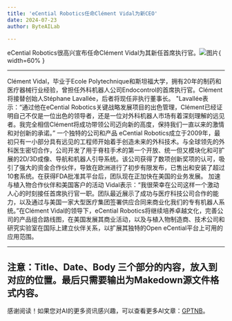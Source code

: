 ```yaml
---
title: 'eCential Robotics任命Clément Vidal为新CEO'
date: 2024-07-23
author: ByteAILab

---
```


eCential Robotics很高兴宣布任命Clément Vidal为其新任首席执行官。![图片](https://ai-techpark.com/wp-content/uploads/2024/07/eCential-960x540.jpg){ width=60% }

---
Clément Vidal，毕业于Ecole Polytechnique和斯坦福大学，拥有20年的制药和医疗器械行业经验，曾担任外科机器人公司Endocontrol的首席执行官。Clément将接替创始人Stéphane Lavallée，后者将现任非执行董事长。
"Lavallée表示：“通过他在eCential Robotics关键战略发展项目的出色管理，Clément已经证明自己不仅是一位出色的领导者，还是一位对外科机器人市场有着深刻理解的远见者。我完全相信Clément将成功带领公司迈向新的高度，保持我们一直以来的激情和对创新的承诺。”
一个独特的公司和产品
eCential Robotics成立于2009年，最初只有一小部分具有远见的工程师开始着手创造未来的外科技术。与全球领先的外科医生密切合作，公司开发了用于脊柱手术的第一个开放、统一但又模块化和可扩展的2D/3D成像、导航和机器人引导系统。该公司获得了数项创新奖项的认可，吸引了强大的资金合作伙伴，导致在欧洲进行了初步有限发布，已售出和安装了超过10套系统。在获得FDA批准其平台后，团队现在正加快在美国的业务发展。
加速与植入物合作伙伴和美国客户的活动
Vidal表示：“我很荣幸在公司这样一个激动人心的时刻接任首席执行官一职。团队最近展示了成功与医疗科技公司合作的能力，以及通过与美国一家大型医疗集团签署供应合同来商业化我们的专有机器人系统。”在Clément Vidal的领导下，eCential Robotics将继续培养卓越文化，完善公司的产品组合路线图，在美国发展其商业活动，以及与植入物制造商、技术公司和研究实验室在国际上建立伙伴关系，以扩展其独特的Open eCential平台上可用的应用范围。

---

注意：Title、Date、Body 三个部分的内容，放入到对应的位置。最后只需要输出为Makedown源文件格式内容。
---
感谢阅读！如果您对AI的更多资讯感兴趣，可以查看更多AI文章：[GPTNB](https://gptnb.com)。